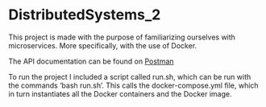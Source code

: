 # DistributedSystems_2
This project is made with the purpose of familiarizing ourselves with microservices. More
specifically, with the use of Docker.

The API documentation can be found on [Postman](https://documenter.getpostman.com/view/11153633/Uz5CLJDv)


To run the project I included a script called run.sh, which can be run with the commands ‘bash
run.sh’. This calls the docker-compose.yml file, which in turn instantiates all the Docker
containers and the Docker image.
